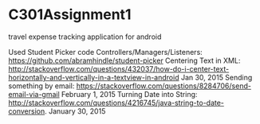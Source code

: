 # C301Assignment1

travel expense tracking application for android

Used Student Picker code Controllers/Managers/Listeners: https://github.com/abramhindle/student-picker
Centering Text in XML: http://stackoverflow.com/questions/432037/how-do-i-center-text-horizontally-and-vertically-in-a-textview-in-android Jan 30, 2015
Sending something by email: https://stackoverflow.com/questions/8284706/send-email-via-gmail February 1, 2015
Turning Date into String: http://stackoverflow.com/questions/4216745/java-string-to-date-conversion. January 30, 2015
